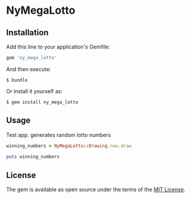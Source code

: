 # NyMegaLotto

## Installation

Add this line to your application's Gemfile:

```ruby
gem 'ny_mega_lotto'
```

And then execute:

    $ bundle

Or install it yourself as:

    $ gem install ny_mega_lotto

## Usage

Test app. generates random lotto numbers

```ruby
winning_numbers = NyMegaLotto::Drawing.new.draw

puts winning_numbers
```



## License

The gem is available as open source under the terms of the [MIT License](http://opensource.org/licenses/MIT).
